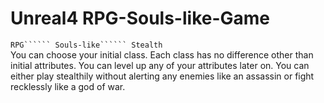 # Unreal4 RPG-Souls-like-Game
```RPG`````` Souls-like`````` Stealth``` <br />
You can choose your initial class. Each class has no difference other than initial attributes. You can level up any of your attributes later on. You can either play stealthily without alerting any enemies like an assassin or fight recklessly like a god of war.
